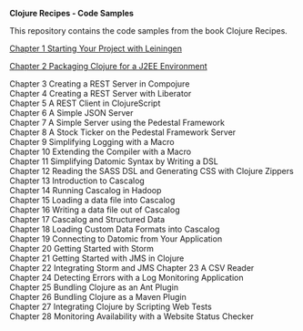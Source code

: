 **Clojure Recipes - Code Samples**

This repository contains the code samples from the book Clojure Recipes. 

[Chapter 1 Starting Your Project with Leiningen](https://github.com/juliangamble/clojure-recipes/tree/master/ch-01-leiningen)

[Chapter 2 Packaging Clojure for a J2EE Environment](https://github.com/juliangamble/clojure-recipes/tree/master/ch-02-packaging-J2EE)

Chapter 3 Creating a REST Server in Compojure  
Chapter 4 Creating a REST Server with Liberator  
Chapter 5 A REST Client in ClojureScript  
Chapter 6 A Simple JSON Server  
Chapter 7 A Simple Server using the Pedestal Framework  
Chapter 8 A Stock Ticker on the Pedestal Framework Server  
Chapter 9 Simplifying Logging with a Macro  
Chapter 10 Extending the Compiler with a Macro  
Chapter 11 Simplifying Datomic Syntax by Writing a DSL  
Chapter 12 Reading the SASS DSL and Generating CSS with  Clojure Zippers  
Chapter 13 Introduction to Cascalog  
Chapter 14 Running Cascalog in Hadoop  
Chapter 15 Loading a data file into Cascalog  
Chapter 16 Writing a data file out of Cascalog  
Chapter 17 Cascalog and Structured Data  
Chapter 18 Loading Custom Data Formats into Cascalog  
Chapter 19 Connecting to Datomic from Your Application  
Chapter 20 Getting Started with Storm  
Chapter 21 Getting Started with JMS in Clojure  
Chapter 22 Integrating Storm and JMS 
Chapter 23 A CSV Reader  
Chapter 24 Detecting Errors with a Log Monitoring Application  
Chapter 25 Bundling Clojure as an Ant Plugin  
Chapter 26 Bundling Clojure as a Maven Plugin  
Chapter 27 Integrating Clojure by Scripting Web Tests  
Chapter 28 Monitoring Availability with a Website Status Checker  
